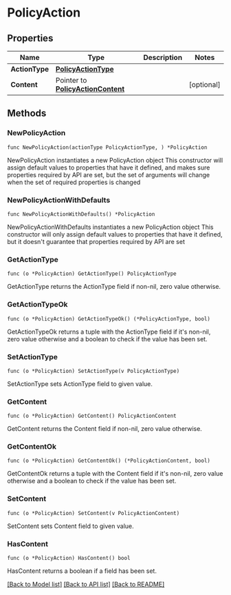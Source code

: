 # PolicyAction

## Properties

Name | Type | Description | Notes
------------ | ------------- | ------------- | -------------
**ActionType** | [**PolicyActionType**](PolicyActionType.md) |  | 
**Content** | Pointer to [**PolicyActionContent**](PolicyActionContent.md) |  | [optional] 

## Methods

### NewPolicyAction

`func NewPolicyAction(actionType PolicyActionType, ) *PolicyAction`

NewPolicyAction instantiates a new PolicyAction object
This constructor will assign default values to properties that have it defined,
and makes sure properties required by API are set, but the set of arguments
will change when the set of required properties is changed

### NewPolicyActionWithDefaults

`func NewPolicyActionWithDefaults() *PolicyAction`

NewPolicyActionWithDefaults instantiates a new PolicyAction object
This constructor will only assign default values to properties that have it defined,
but it doesn't guarantee that properties required by API are set

### GetActionType

`func (o *PolicyAction) GetActionType() PolicyActionType`

GetActionType returns the ActionType field if non-nil, zero value otherwise.

### GetActionTypeOk

`func (o *PolicyAction) GetActionTypeOk() (*PolicyActionType, bool)`

GetActionTypeOk returns a tuple with the ActionType field if it's non-nil, zero value otherwise
and a boolean to check if the value has been set.

### SetActionType

`func (o *PolicyAction) SetActionType(v PolicyActionType)`

SetActionType sets ActionType field to given value.


### GetContent

`func (o *PolicyAction) GetContent() PolicyActionContent`

GetContent returns the Content field if non-nil, zero value otherwise.

### GetContentOk

`func (o *PolicyAction) GetContentOk() (*PolicyActionContent, bool)`

GetContentOk returns a tuple with the Content field if it's non-nil, zero value otherwise
and a boolean to check if the value has been set.

### SetContent

`func (o *PolicyAction) SetContent(v PolicyActionContent)`

SetContent sets Content field to given value.

### HasContent

`func (o *PolicyAction) HasContent() bool`

HasContent returns a boolean if a field has been set.


[[Back to Model list]](../README.md#documentation-for-models) [[Back to API list]](../README.md#documentation-for-api-endpoints) [[Back to README]](../README.md)


